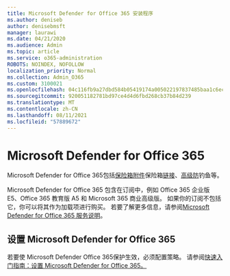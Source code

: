 ```yaml
---
title: Microsoft Defender for Office 365 安装程序
ms.author: deniseb
author: denisebmsft
manager: laurawi
ms.date: 04/21/2020
ms.audience: Admin
ms.topic: article
ms.service: o365-administration
ROBOTS: NOINDEX, NOFOLLOW
localization_priority: Normal
ms.collection: Admin_O365
ms.custom: 3100021
ms.openlocfilehash: 04c116fb9a27dbd584b05419174a005022197837485baa1c6ec320e5448039a5
ms.sourcegitcommit: 920051182781bd97ce4d4d6fbd268cb37b84d239
ms.translationtype: MT
ms.contentlocale: zh-CN
ms.lasthandoff: 08/11/2021
ms.locfileid: "57889672"
---
```

# <a name="microsoft-defender-for-office-365"></a>Microsoft Defender for Office 365

Microsoft Defender for Office 365包括[保险箱附件](https://docs.microsoft.com/microsoft-365/security/office-365-security/atp-safe-attachments)保险箱[链接](https://docs.microsoft.com/microsoft-365/security/office-365-security/atp-safe-links)、[高级防](https://docs.microsoft.com/microsoft-365/security/office-365-security/atp-anti-phishing)钓鱼等。 

Microsoft Defender for Office 365 包含在订阅中，例如 Office 365 企业版 E5、Office 365 教育版 A5 和 Microsoft 365 商业高级版。 如果你的订阅不包括它，你可以将其作为加载项进行购买。 若要了解更多信息，请参阅[Microsoft Defender for Office 365 服务说明](https://docs.microsoft.com/office365/servicedescriptions/office-365-advanced-threat-protection-service-description)。

## <a name="set-up-microsoft-defender-for-office-365"></a>设置 Microsoft Defender for Office 365

若要使 Microsoft Defender Office 365保护生效，必须配置策略。 请参阅[快速入门指南：设置 Microsoft Defender for Office 365。](https://docs.microsoft.com/microsoft-365/security/office-365-security/office-365-atp)

